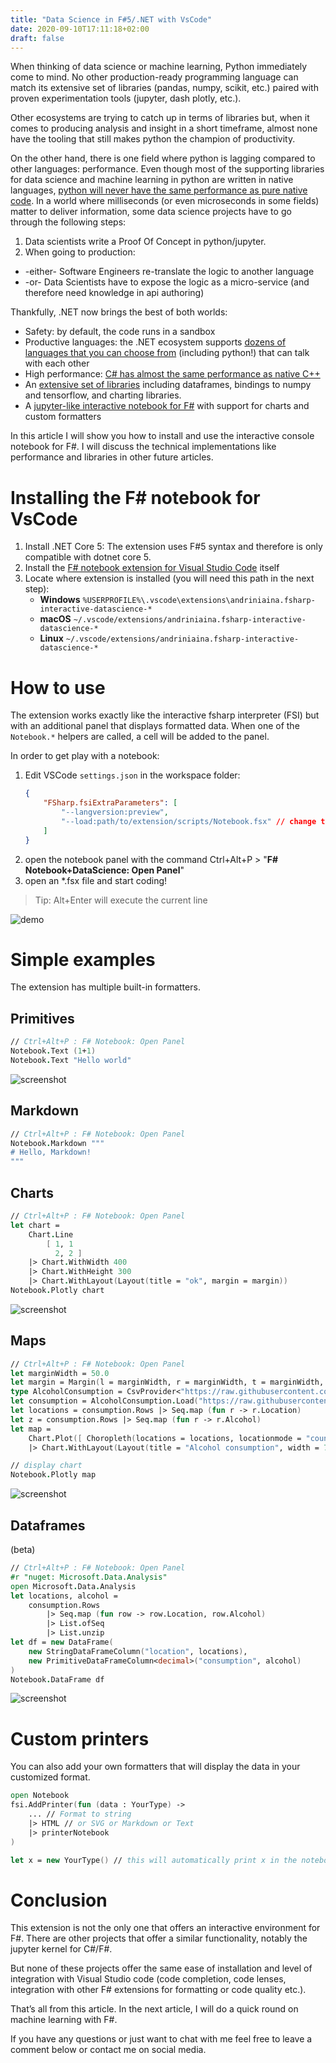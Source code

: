 ```yaml
---
title: "Data Science in F#5/.NET with VsCode"
date: 2020-09-10T17:11:18+02:00
draft: false
---
```


When thinking of data science or machine learning, Python immediately come to mind. No other production-ready programming language can match its extensive set of libraries (pandas, numpy, scikit, etc.) paired with proven experimentation tools (jupyter, dash plotly, etc.).

Other ecosystems are trying to catch up in terms of libraries but, when it comes to producing analysis and insight in a short timeframe, almost none have the tooling that still makes python the champion of productivity.

On the other hand, there is one field where python is lagging compared to other languages: performance. Even though most of the supporting libraries for data science and machine learning in python are written in native languages, [python will never have the same performance as pure native code](https://benchmarksgame-team.pages.debian.net/benchmarksgame/fastest/python3-gcc.html).
In a world where milliseconds (or even microseconds in some fields) matter to deliver information, some data science projects have to go through the following steps:

1. Data scientists write a Proof Of Concept in python/jupyter.
2. When going to production:
  * -either- Software Engineers re-translate the logic to another language
  * -or- Data Scientists have to expose the logic as a micro-service (and therefore need knowledge in api authoring)

Thankfully, .NET now brings the best of both worlds:

* Safety: by default, the code runs in a sandbox
* Productive languages: the .NET ecosystem supports [dozens of languages that you can choose from](https://en.wikipedia.org/wiki/Category:.NET_programming_languages) (including python!) that can talk with each other
* High performance: [C# has almost the same performance as native C++](https://benchmarksgame-team.pages.debian.net/benchmarksgame/fastest/csharpcore-gpp.html)
* An [extensive set of libraries](https://fsharp.org/guides/data-science/#integrated-packages) including dataframes, bindings to numpy and tensorflow, and charting libraries.
* A [jupyter-like interactive notebook for F#](https://marketplace.visualstudio.com/items?itemName=andriniaina.fsharp-interactive-datascience) with support for charts and custom formatters

In this article I will show you how to install and use the interactive console notebook for F#. I will discuss the technical implementations like performance and libraries in other future articles.

Installing the F# notebook for VsCode
==

1. Install .NET Core 5: The extension uses F#5 syntax and therefore is only compatible with dotnet core 5.
2. Install the [F# notebook extension for Visual Studio Code](https://marketplace.visualstudio.com/items?itemName=andriniaina.fsharp-interactive-datascience) itself
3. Locate where extension is installed (you will need this path in the next step):
    * **Windows** ```%USERPROFILE%\.vscode\extensions\andriniaina.fsharp-interactive-datascience-*```
    * **macOS** ```~/.vscode/extensions/andriniaina.fsharp-interactive-datascience-*```
    * **Linux** ```~/.vscode/extensions/andriniaina.fsharp-interactive-datascience-*```

How to use
===
The extension works exactly like the interactive fsharp interpreter (FSI) but with an additional panel that displays formatted data.
When one of the `Notebook.*` helpers are called, a cell will be added to the panel.

In order to get play with a notebook:
1. Edit VSCode ```settings.json``` in the workspace folder:
    ```json
    {
        "FSharp.fsiExtraParameters": [
            "--langversion:preview",
            "--load:path/to/extension/scripts/Notebook.fsx" // change this path
        ]
    }
    ```
2. open the notebook panel with the command Ctrl+Alt+P > "**F# Notebook+DataScience: Open Panel**"
3. open an *.fsx file and start coding!

> Tip: Alt+Enter will execute the current line

![demo](https://github.com/andriniaina/fsharp-interactive-datascience/raw/master/demo.gif)


Simple examples
===
The extension has multiple built-in formatters.

Primitives
--
```fsharp
// Ctrl+Alt+P : F# Notebook: Open Panel
Notebook.Text (1+1)
Notebook.Text "Hello world"
```

![screenshot](/img/fsharp-notebook/1.png)

Markdown
---
```fsharp
// Ctrl+Alt+P : F# Notebook: Open Panel
Notebook.Markdown """
# Hello, Markdown!
"""
```

Charts
---

```fsharp
// Ctrl+Alt+P : F# Notebook: Open Panel
let chart =
    Chart.Line
        [ 1, 1
          2, 2 ]
    |> Chart.WithWidth 400
    |> Chart.WithHeight 300
    |> Chart.WithLayout(Layout(title = "ok", margin = margin))
Notebook.Plotly chart
```
![screenshot](/img/fsharp-notebook/4.png)


Maps
---
```fsharp
// Ctrl+Alt+P : F# Notebook: Open Panel
let marginWidth = 50.0
let margin = Margin(l = marginWidth, r = marginWidth, t = marginWidth, b = marginWidth)
type AlcoholConsumption = CsvProvider<"https://raw.githubusercontent.com/plotly/datasets/master/2010_alcohol_consumption_by_country.csv">
let consumption = AlcoholConsumption.Load("https://raw.githubusercontent.com/plotly/datasets/master/2010_alcohol_consumption_by_country.csv")
let locations = consumption.Rows |> Seq.map (fun r -> r.Location)
let z = consumption.Rows |> Seq.map (fun r -> r.Alcohol)
let map =
    Chart.Plot([ Choropleth(locations = locations, locationmode = "country names", z = z, autocolorscale = true) ])
    |> Chart.WithLayout(Layout(title = "Alcohol consumption", width = 700.0, margin = margin, geo = Geo(projection = Projection(``type`` = "mercator"))))

// display chart
Notebook.Plotly map
```

![screenshot](/img/fsharp-notebook/2.png)

Dataframes
---
(beta)

```fsharp
// Ctrl+Alt+P : F# Notebook: Open Panel
#r "nuget: Microsoft.Data.Analysis"
open Microsoft.Data.Analysis
let locations, alcohol =
    consumption.Rows
        |> Seq.map (fun row -> row.Location, row.Alcohol)
        |> List.ofSeq
        |> List.unzip
let df = new DataFrame(
    new StringDataFrameColumn("location", locations),
    new PrimitiveDataFrameColumn<decimal>("consumption", alcohol)
)
Notebook.DataFrame df

```
![screenshot](/img/fsharp-notebook/3.png)


Custom printers
===
You can also add your own formatters that will display the data in your customized format.

```fsharp
open Notebook
fsi.AddPrinter(fun (data : YourType) ->
    ... // Format to string
    |> HTML // or SVG or Markdown or Text
    |> printerNotebook
)

let x = new YourType() // this will automatically print x in the notebook panel
```

Conclusion
===
This extension is not the only one that offers an interactive environment for F#. There are other projects that offer a similar functionality, notably the jupyter kernel for C#/F#.

But none of these projects offer the same ease of installation and level of integration with Visual Studio code (code completion, code lenses, integration with other F# extensions for formatting or code quality etc.).

That’s all from this article. In the next article, I will do a quick round on machine learning with F#.

If you have any questions or just want to chat with me feel free to leave a comment below or contact me on social media.
